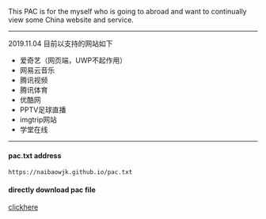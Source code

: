This PAC is for the myself who is going to abroad and want to continually view some China website and service.

-----------------------------------------
2019.11.04
目前以支持的网站如下
- 爱奇艺（网页端，UWP不起作用）
- 网易云音乐
- 腾讯视频
- 腾讯体育
- 优酷网
- PPTV足球直播
- imgtrip网站
- 学堂在线

-----------------------------------------
#### pac.txt address
`https://naibaowjk.github.io/pac.txt`
#### directly download pac file
[clickhere](https://naibaowjk.github.io/pac.txt)